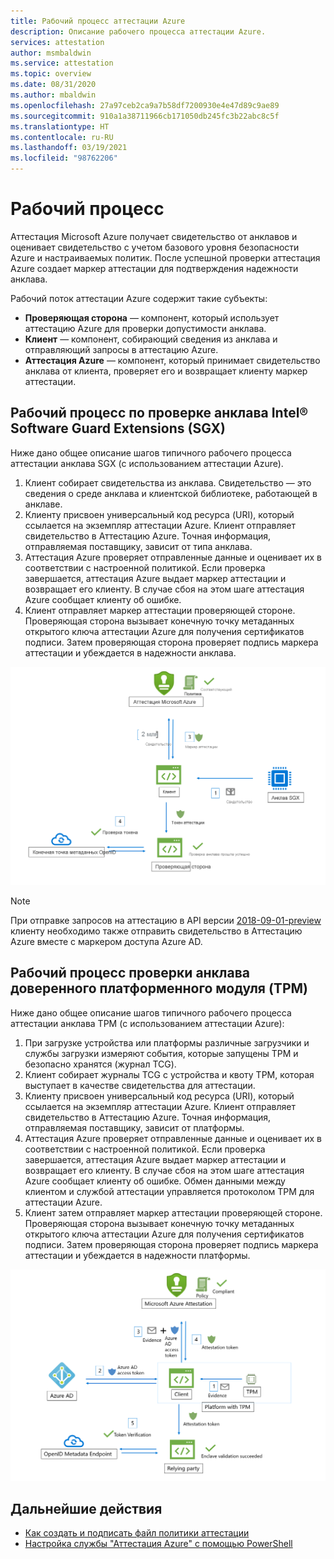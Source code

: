 ```yaml
---
title: Рабочий процесс аттестации Azure
description: Описание рабочего процесса аттестации Azure.
services: attestation
author: msmbaldwin
ms.service: attestation
ms.topic: overview
ms.date: 08/31/2020
ms.author: mbaldwin
ms.openlocfilehash: 27a97ceb2ca9a7b58df7200930e4e47d89c9ae89
ms.sourcegitcommit: 910a1a38711966cb171050db245fc3b22abc8c5f
ms.translationtype: HT
ms.contentlocale: ru-RU
ms.lasthandoff: 03/19/2021
ms.locfileid: "98762206"
---
```

# <a name="workflow"></a>Рабочий процесс

Аттестация Microsoft Azure получает свидетельство от анклавов и оценивает свидетельство с учетом базового уровня безопасности Azure и настраиваемых политик. После успешной проверки аттестация Azure создает маркер аттестации для подтверждения надежности анклава.

Рабочий поток аттестации Azure содержит такие субъекты:

- **Проверяющая сторона** — компонент, который использует аттестацию Azure для проверки допустимости анклава. 
- **Клиент** — компонент, собирающий сведения из анклава и отправляющий запросы в аттестацию Azure. 
- **Аттестация Azure** — компонент, который принимает свидетельство анклава от клиента, проверяет его и возвращает клиенту маркер аттестации.


## <a name="intel-software-guard-extensions-sgx-enclave-validation-work-flow"></a>Рабочий процесс по проверке анклава Intel® Software Guard Extensions (SGX)

Ниже дано общее описание шагов типичного рабочего процесса аттестации анклава SGX (с использованием аттестации Azure).

1. Клиент собирает свидетельства из анклава. Свидетельство — это сведения о среде анклава и клиентской библиотеке, работающей в анклаве.
1. Клиенту присвоен универсальный код ресурса (URI), который ссылается на экземпляр аттестации Azure. Клиент отправляет свидетельство в Аттестацию Azure. Точная информация, отправляемая поставщику, зависит от типа анклава.
1. Аттестация Azure проверяет отправленные данные и оценивает их в соответствии с настроенной политикой. Если проверка завершается, аттестация Azure выдает маркер аттестации и возвращает его клиенту. В случае сбоя на этом шаге аттестация Azure сообщает клиенту об ошибке. 
1. Клиент отправляет маркер аттестации проверяющей стороне. Проверяющая сторона вызывает конечную точку метаданных открытого ключа аттестации Azure для получения сертификатов подписи. Затем проверяющая сторона проверяет подпись маркера аттестации и убеждается в надежности анклава. 

![Процесс по проверке анклава SGX](./media/sgx-validation-flow.png)

> [!Note]
> При отправке запросов на аттестацию в API версии [2018-09-01-preview](https://github.com/Azure/azure-rest-api-specs/tree/master/specification/attestation/data-plane/Microsoft.Attestation/stable/2018-09-01-preview) клиенту необходимо также отправить свидетельство в Аттестацию Azure вместе с маркером доступа Azure AD.

## <a name="trusted-platform-module-tpm-enclave-validation-work-flow"></a>Рабочий процесс проверки анклава доверенного платформенного модуля (TPM)

Ниже дано общее описание шагов типичного рабочего процесса аттестации анклава TPM (с использованием аттестации Azure):

1.  При загрузке устройства или платформы различные загрузчики и службы загрузки измеряют события, которые запущены TPM и безопасно хранятся (журнал TCG).
2.  Клиент собирает журналы TCG с устройства и квоту TPM, которая выступает в качестве свидетельства для аттестации.
3.  Клиенту присвоен универсальный код ресурса (URI), который ссылается на экземпляр аттестации Azure. Клиент отправляет свидетельство в Аттестацию Azure. Точная информация, отправляемая поставщику, зависит от платформы.
4.  Аттестация Azure проверяет отправленные данные и оценивает их в соответствии с настроенной политикой. Если проверка завершается, аттестация Azure выдает маркер аттестации и возвращает его клиенту. В случае сбоя на этом шаге аттестация Azure сообщает клиенту об ошибке. Обмен данными между клиентом и службой аттестации управляется протоколом TPM для аттестации Azure.
5.  Клиент затем отправляет маркер аттестации проверяющей стороне. Проверяющая сторона вызывает конечную точку метаданных открытого ключа аттестации Azure для получения сертификатов подписи. Затем проверяющая сторона проверяет подпись маркера аттестации и убеждается в надежности платформы.

![Процесс проверки TPM](./media/tpm-validation-flow.png)

## <a name="next-steps"></a>Дальнейшие действия
- [Как создать и подписать файл политики аттестации](author-sign-policy.md)
- [Настройка службы "Аттестация Azure" с помощью PowerShell](quickstart-powershell.md)
